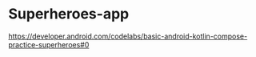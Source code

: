 # Superheroes-app
https://developer.android.com/codelabs/basic-android-kotlin-compose-practice-superheroes#0
